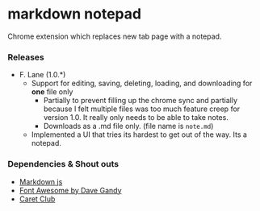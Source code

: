# markdown notepad

Chrome extension which replaces new tab page with a notepad. 

### Releases
* F. Lane (1.0.*)
  * Support for editing, saving, deleting, loading, and downloading for __one__ file only
    * Partially to prevent filling up the chrome sync and partially because I felt multiple files was too much feature creep for version 1.0. It really only needs to be able to take notes. 
    * Downloads as a .md file only. (file name is ```note.md```)
  * Implemented a UI that tries its hardest to get out of the way. Its a notepad. 


### Dependencies & Shout outs
* [Markdown js](https://github.com/evilstreak/markdown-js)
* [Font Awesome by Dave Gandy](http://fontawesome.io)
* [Caret Club](http://caret.club)

